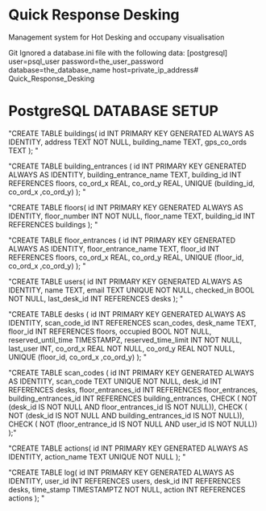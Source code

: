 # Quick Response Desking
Management system for Hot Desking and occupany visualisation

Git Ignored a database.ini file with the following data:
[postgresql]
user=psql_user
password=the_user_password
database=the_database_name
host=private_ip_address# Quick_Response_Desking


# PostgreSQL DATABASE SETUP

"CREATE TABLE buildings(
id INT PRIMARY KEY GENERATED ALWAYS AS IDENTITY, 
address TEXT NOT NULL,
building_name TEXT, 
gps_co_ords TEXT
);
"

"CREATE TABLE building_entrances (
id INT PRIMARY KEY GENERATED ALWAYS AS IDENTITY, 
building_entrance_name TEXT,
building_id INT REFERENCES floors, 
co_ord_x REAL, 
co_ord_y REAL,
UNIQUE (building_id, co_ord_x ,co_ord_y)
);
"

"CREATE TABLE floors(
id INT PRIMARY KEY GENERATED ALWAYS AS IDENTITY, 
floor_number INT NOT NULL,
floor_name TEXT, 
building_id INT REFERENCES buildings
);
"

"CREATE TABLE floor_entrances (
id INT PRIMARY KEY GENERATED ALWAYS AS IDENTITY, 
floor_entrance_name TEXT,
floor_id INT REFERENCES floors, 
co_ord_x REAL, 
co_ord_y REAL,
UNIQUE (floor_id, co_ord_x ,co_ord_y)
);
"

"CREATE TABLE users(
id INT PRIMARY KEY GENERATED ALWAYS AS IDENTITY, 
name TEXT,
email TEXT UNIQUE NOT NULL,
checked_in BOOL NOT NULL,
last_desk_id INT REFERENCES desks
);
"

"CREATE TABLE desks (
id INT PRIMARY KEY GENERATED ALWAYS AS IDENTITY, 
scan_code_id INT REFERENCES scan_codes,
desk_name TEXT, 
floor_id INT REFERENCES floors, 
occupied BOOL NOT NULL,
reserved_until_time TIMESTAMPZ,
reserved_time_limit INT NOT NULL,
last_user INT,
co_ord_x REAL NOT NULL,
co_ord_y REAL NOT NULL,
UNIQUE (floor_id, co_ord_x ,co_ord_y)
);
"

"CREATE TABLE scan_codes (
id INT PRIMARY KEY GENERATED ALWAYS AS IDENTITY, 
scan_code TEXT UNIQUE NOT NULL,
desk_id INT REFERENCES desks,
floor_entrances_id INT REFERENCES floor_entrances,
building_entrances_id INT REFERENCES building_entrances,
CHECK ( NOT (desk_id IS NOT NULL AND floor_entrances_id IS NOT NULL)),
CHECK ( NOT (desk_id IS NOT NULL AND building_entrances_id IS NOT NULL)),
CHECK ( NOT (floor_entrance_id IS NOT NULL AND user_id IS NOT NULL))
);"

"CREATE TABLE actions(
id INT PRIMARY KEY GENERATED ALWAYS AS IDENTITY, 
action_name TEXT UNIQUE NOT NULL
);
"

"CREATE TABLE log(
id INT PRIMARY KEY GENERATED ALWAYS AS IDENTITY, 
user_id INT REFERENCES users,
desk_id INT REFERENCES desks,
time_stamp TIMESTAMPTZ NOT NULL,
action INT REFERENCES actions
);
"
